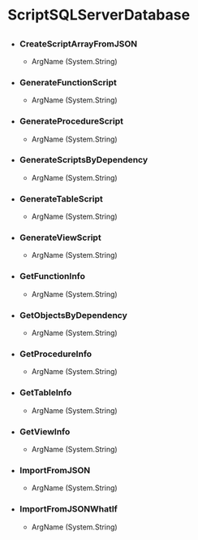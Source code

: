 # ScriptSQLServerDatabase
## 

- ### CreateScriptArrayFromJSON
      
    - ArgName (System.String)  
        
- ### GenerateFunctionScript
      
    - ArgName (System.String)  
        
- ### GenerateProcedureScript
      
    - ArgName (System.String)  
        
- ### GenerateScriptsByDependency
      
    - ArgName (System.String)  
        
- ### GenerateTableScript
      
    - ArgName (System.String)  
        
- ### GenerateViewScript
      
    - ArgName (System.String)  
        
- ### GetFunctionInfo
      
    - ArgName (System.String)  
        
- ### GetObjectsByDependency
      
    - ArgName (System.String)  
        
- ### GetProcedureInfo
      
    - ArgName (System.String)  
        
- ### GetTableInfo
      
    - ArgName (System.String)  
        
- ### GetViewInfo
      
    - ArgName (System.String)  
        
- ### ImportFromJSON
      
    - ArgName (System.String)  
        
- ### ImportFromJSONWhatIf
      
    - ArgName (System.String)  
        
